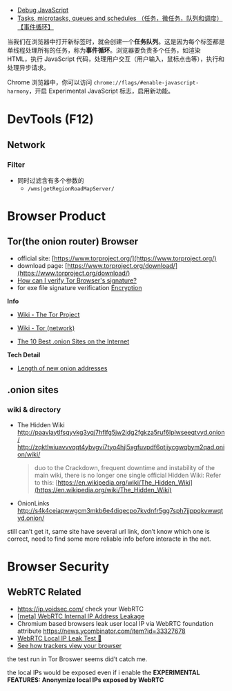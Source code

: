 - [Debug JavaScript](https://developer.chrome.com/docs/devtools/javascript/) 
- [Tasks, microtasks, queues and schedules （任务，微任务，队列和调度）【事件循环】](https://jakearchibald.com/2015/tasks-microtasks-queues-and-schedules/) 



当我们在浏览器中打开新标签时，就会创建一个**任务队列**。这是因为每个标签都是单线程处理所有的任务，称为**事件循环**。浏览器要负责多个任务，如渲染 HTML，执行 JavaScript 代码，处理用户交互（用户输入，鼠标点击等），执行和处理异步请求。

Chrome 浏览器中，你可以访问 `chrome://flags/#enable-javascript-harmony`，开启 Experimental JavaScript 标志，启用新功能。

# DevTools (F12)

## Network

### Filter

- 同时过滤含有多个参数的
	- `/wms|getRegionRoadMapServer/`

# Browser Product
## Tor(the onion router) Browser

- official site: [https://www.torproject.org/](https://www.torproject.org/) 
- download page: [https://www.torproject.org/download/](https://www.torproject.org/download/) 
- [How can I verify Tor Browser's signature?](https://support.torproject.org/tbb/#how-to-verify-signature) 
- for exe file signature verification [Encryption](../Security/Encryption.md) 

**Info**
- [Wiki - The Tor Project](https://en.wikipedia.org/wiki/The_Tor_Project) 
- [Wiki - Tor (network)](https://en.wikipedia.org/wiki/Tor_(network)) 

- [The 10 Best .onion Sites on the Internet](https://privacypros.io/tor/best-onion-sites/) 

**Tech Detail**
- [Length of new onion addresses](https://lists.torproject.org/pipermail/tor-dev/2007-June/001442.html) 

## .onion sites

### wiki & directory

- The Hidden Wiki
	http://paavlaytlfsqyvkg3yqj7hflfg5jw2jdg2fgkza5ruf6lplwseeqtvyd.onion/
	http://zqktlwiuavvvqqt4ybvgvi7tyo4hjl5xgfuvpdf6otjiycgwqbym2qad.onion/wiki/
    
    > duo to the Crackdown, frequent downtime and instability of the main wiki,
    > there is no longer one single official Hidden Wiki:
    > Refer to this: [https://en.wikipedia.org/wiki/The_Hidden_Wiki](https://en.wikipedia.org/wiki/The_Hidden_Wiki) 

- OnionLinks
	http://s4k4ceiapwwgcm3mkb6e4diqecpo7kvdnfr5gg7sph7jjppqkvwwqtyd.onion/

still can’t get it, same site have several url link, don’t know which one is correct, need to find some more reliable info before interacte in the net.


# Browser Security

## WebRTC Related

- https://ip.voidsec.com/ check your WebRTC
- [[meta] WebRTC Internal IP Address Leakage](https://bugzilla.mozilla.org/show_bug.cgi?id=959893) 
- Chromium based browsers leak user local IP via WebRTC foundation attribute https://news.ycombinator.com/item?id=33327678
- [WebRTC Local IP Leak Test 🍌](https://niespodd.github.io/webrtc-local-ip-leak/) 
- [See how trackers view your browser](https://coveryourtracks.eff.org/) 

the test run in Tor Broswer seems did’t catch me.

the local IPs would be exposed even if i enable the **EXPERIMENTAL FEATURES: Anonymize local IPs exposed by WebRTC**

